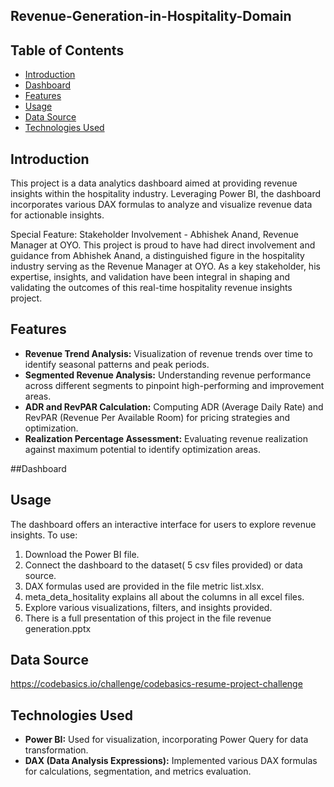 ## Revenue-Generation-in-Hospitality-Domain
## Table of Contents
- [Introduction](#introduction)
- [Dashboard](#dashboard)
- [Features](#features)
- [Usage](#usage)
- [Data Source](#data-source)
- [Technologies Used](#technologies-used)

## Introduction
This project is a data analytics dashboard aimed at providing revenue insights within the hospitality industry. Leveraging Power BI, the dashboard incorporates various DAX formulas to analyze and visualize revenue data for actionable insights.

Special Feature: Stakeholder Involvement - Abhishek Anand, Revenue Manager at OYO. This project is proud to have had direct involvement and guidance from Abhishek Anand, a distinguished figure in the hospitality industry serving as the Revenue Manager at OYO. As a key stakeholder, his expertise, insights, and validation have been integral in shaping and validating the outcomes of this real-time hospitality revenue insights project.

## Features
- **Revenue Trend Analysis:** Visualization of revenue trends over time to identify seasonal patterns and peak periods.
- **Segmented Revenue Analysis:** Understanding revenue performance across different segments to pinpoint high-performing and improvement areas.
- **ADR and RevPAR Calculation:** Computing ADR (Average Daily Rate) and RevPAR (Revenue Per Available Room) for pricing strategies and optimization.
- **Realization Percentage Assessment:** Evaluating revenue realization against maximum potential to identify optimization areas.

##Dashboard


## Usage
The dashboard offers an interactive interface for users to explore revenue insights. To use:
1. Download the Power BI file.
2. Connect the dashboard to the dataset( 5 csv files provided) or data source.
3. DAX formulas used are provided in the file metric list.xlsx.
4. meta_deta_hositality explains all about the columns in all excel files.
5. Explore various visualizations, filters, and insights provided.
6. There is a full presentation of this project in the file revenue generation.pptx

## Data Source
https://codebasics.io/challenge/codebasics-resume-project-challenge

## Technologies Used
- **Power BI:** Used for visualization, incorporating Power Query for data transformation.
- **DAX (Data Analysis Expressions):** Implemented various DAX formulas for calculations, segmentation, and metrics evaluation.



